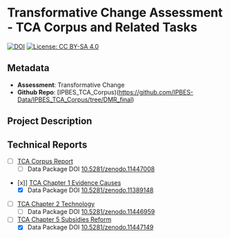 # Transformative Change Assessment - TCA Corpus and Related Tasks

[![DOI](https://zenodo.org/badge/DOI/10.5281/zenodo.11389483.svg)](https://doi.org/10.5281/zenodo.11389483)
[![License: CC BY-SA 4.0](https://img.shields.io/badge/License-CC_BY--SA_4.0-lightgrey.svg)](https://creativecommons.org/licenses/by-sa/4.0/)

## Metadata

- **Assessment**: Transformative Change
- **Github Repo**: [IPBES_TCA_Corpus)(https://github.com/IPBES-Data/IPBES_TCA_Corpus/tree/DMR_final)

## Project Description


## Technical Reports

- [ ] [TCA Corpus Report](IPBES_TCA_Corpus.html)
  - [ ] Data Package DOI [10.5281/zenodo.11447008](https://doi.org/10.5281/zenodo.11447008)
- [x]] [TCA Chapter 1 Evidence Causes](IPBES_TCA_Ch1_evidence_causes.html)
  - [x] Data Package DOI [10.5281/zenodo.11389148](https://doi.org/10.5281/zenodo.11389148)
- [ ] [TCA Chapter 2 Technology](IPBES_TCA_Ch2_technology.html)
  - [ ] Data Package DOI [10.5281/zenodo.11446959](https://doi.org/10.5281/zenodo.11446959)
- [ ] [TCA Chapter 5 Subsidies Reform](IPBES_TCA_Ch5_subsidies_reform.html)
  - [x] Data Package DOI [10.5281/zenodo.11447149](https://doi.org/10.5281/zenodo.11447149)
